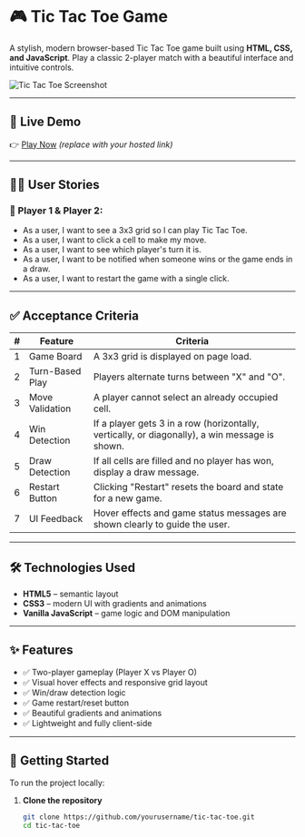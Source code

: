 # 🎮 Tic Tac Toe Game

A stylish, modern browser-based Tic Tac Toe game built using **HTML, CSS, and JavaScript**. Play a classic 2-player match with a beautiful interface and intuitive controls.

![Tic Tac Toe Screenshot](screenshot.png)

---

## 🔗 Live Demo

👉 [Play Now](https://your-live-link-here.com) *(replace with your hosted link)*

---

## 🧑‍💻 User Stories

### 🧑 Player 1 & Player 2:
- As a user, I want to see a 3x3 grid so I can play Tic Tac Toe.
- As a user, I want to click a cell to make my move.
- As a user, I want to see which player's turn it is.
- As a user, I want to be notified when someone wins or the game ends in a draw.
- As a user, I want to restart the game with a single click.

---

## ✅ Acceptance Criteria

| # | Feature | Criteria |
|--:|---------|----------|
| 1 | Game Board | A 3x3 grid is displayed on page load. |
| 2 | Turn-Based Play | Players alternate turns between "X" and "O". |
| 3 | Move Validation | A player cannot select an already occupied cell. |
| 4 | Win Detection | If a player gets 3 in a row (horizontally, vertically, or diagonally), a win message is shown. |
| 5 | Draw Detection | If all cells are filled and no player has won, display a draw message. |
| 6 | Restart Button | Clicking "Restart" resets the board and state for a new game. |
| 7 | UI Feedback | Hover effects and game status messages are shown clearly to guide the user. |

---

## 🛠️ Technologies Used

- **HTML5** – semantic layout
- **CSS3** – modern UI with gradients and animations
- **Vanilla JavaScript** – game logic and DOM manipulation

---

## ✨ Features

- ✅ Two-player gameplay (Player X vs Player O)
- ✅ Visual hover effects and responsive grid layout
- ✅ Win/draw detection logic
- ✅ Game restart/reset button
- ✅ Beautiful gradients and animations
- ✅ Lightweight and fully client-side

---

## 🚀 Getting Started

To run the project locally:

1. **Clone the repository**
   ```bash
   git clone https://github.com/yourusername/tic-tac-toe.git
   cd tic-tac-toe
